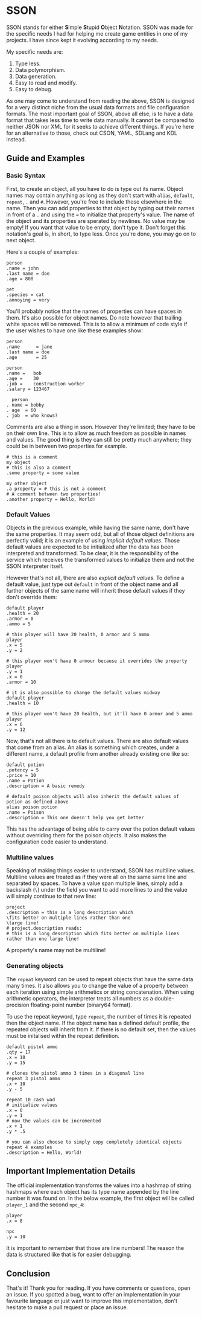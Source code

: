 # SSON
SSON stands for either **S**imple **S**tupid **O**bject **N**otation. SSON was made for the specific needs I had for helping me create game entities in one of my projects. I have since kept it evolving according to my needs.

My specific needs are:
1. Type less.
2. Data polymorphism.
3. Data generation.
4. Easy to read and modify.
5. Easy to debug.

As one may come to understand from reading the above, SSON is designed for a very distinct niche from the usual data formats and file configuration formats. The most important goal of SSON, above all else, is to have a data format that takes less time to write data manually. It cannot be compared to neither JSON nor XML for it seeks to achieve different things. If you're here for an alternative to those, check out CSON, YAML, SDLang and KDL instead. 

## Guide and Examples
### Basic Syntax
First, to create an object, all you have to do is type out its name. Object names may contain anything as long as they don't start with `alias`, `default`, `repeat`, `.` and `#`. However, you're free to include those elsewhere in the name. Then you can add properties to that object by typing out their names in front of a `.` and using the `=` to initialize that property's value. The name of the object and its properties are sperated by newlines. No value may be empty! If you want that value to be empty, don't type it. Don't forget this notation's goal is, in short, to type less. Once you're done, you may go on to next object.

Here's a couple of examples:
```sson
person
.name = john
.last name = doe
.age = 800

pet
.species = cat
.annoying = very
```
You'll probably notice that the names of properties can have spaces in them. It's also possible for object names. Do note however that trailing white spaces will be removed. This is to allow a minimum of code style if the user wishes to have one like these examples show:
```sson
person
.name      = jane
.last name = doe
.age       = 25

person
.name =   bob
.age =    30
.job =    construction worker
.salary = 123467

  person
. name = bobby
. age  = 60
. job  = who knows?
```

Comments are also a thing in sson. However they're limited; they have to be on their own line. This is to allow as much freedom as possible in names and values. The good thing is they can still be pretty much anywhere; they could be in between two properties for example.

```sson
# this is a comment
my object
# this is also a comment
.some property = some value

my other object
.a property = # this is not a comment
# A comment between two properties!
.another property = Hello, World!
```
### Default Values
Objects in the previous example, while having the same name, don't have the same properties. It may seem odd, but all of those object definitions are perfectly valid; it is an example of using *implicit default values*. Those default values are expected to be initialized after the data has been interpreted and transformed. To be clear, it is the responsibility of the service which receives the transformed values to initialize them and not the SSON interpreter itself.

However that's not all, there are also *explicit default values*. To define a default value, just type out `default` in front of the object name and all further objects of the same name will inherit those default values if they don't override them:
```sson
default player
.health = 20
.armor = 0
.ammo = 5

# this player will have 20 health, 0 armor and 5 ammo
player
.x = 5
.y = 2

# this player won't have 0 armour because it overrides the property
player
.y = 1
.x = 0
.armor = 10

# it is also possible to change the default values midway
default player
.health = 10

# this player won't have 20 health, but it'll have 0 armor and 5 ammo
player
.x = 6
.y = 12
```

Now, that's not all there is to default values. There are also default values that come from an alias. An alias is something which creates, under a different name, a default profile from another already existing one like so:
```sson
default potion
.potency = 5
.price = 10
.name = Potion
.description = A basic remedy

# default poison objects will also inherit the default values of potion as defined above
alias poison potion
.name = Poison
.description = This one doesn't help you get better
```
This has the advantage of being able to carry over the potion default values without overriding them for the poison objects. It also makes the configuration code easier to understand.

### Multiline values 
Speaking of making things easier to understand, SSON has multiline values. Multiline values are treated as if they were all on the same same line and separated by spaces. To have a value span multiple lines, simply add a backslash (`\`) under the field you want to add more lines to and the value will simply continue to that new line:
```sson
project
.description = this is a long description which
\fits better on multiple lines rather than one
\large line!
# project.description reads:
# this is a long description which fits better on multiple lines rather than one large line!
```
A property's name may not be multiline!

### Generating objects
The `repeat` keyword can be used to repeat objects that have the same data many times. It also allows you to change the value of a property between each iteration using simple arithmetics or string concatenation. When using arithmetic operators, the interpreter treats all numbers as a double-precision floating-point number (binary64 format).

To use the repeat keyword, type `repeat`, the number of times it is repeated then the object name. If the object name has a defined default profile, the repeated objects will inherit from it. If there is no default set, then the values must be initalised within the repeat definition.
```sson
default pistol ammo
.qty = 17
.x = 10
.y = 15

# clones the pistol ammo 3 times in a diagonal line
repeat 3 pistol ammo
.x + 10
.y - 5

repeat 10 cash wad
# initialize values
.x = 0
.y = 1
# now the values can be incremented
.x + 1
.y * .5

# you can also choose to simply copy completely identical objects
repeat 4 examples
.description = Hello, World!
```
## Important Implementation Details
The official implementation transforms the values into a hashmap of string hashmaps where each object has its type name appended by the line number it was found on. In the below example, the first object will be called `player_1` and the second  `npc_4`:
```sson
player
.x = 8

npc
.y = 10
```
It is important to remember that those are line numbers! The reason the data is structured like that is for easier debugging.

## Conclusion
That's it! Thank you for reading. If you have comments or questions, open an issue. If you spotted a bug, want to offer an implementation in your favourite language or just want to improve this implementation, don't hesitate to make a pull request or place an issue.
